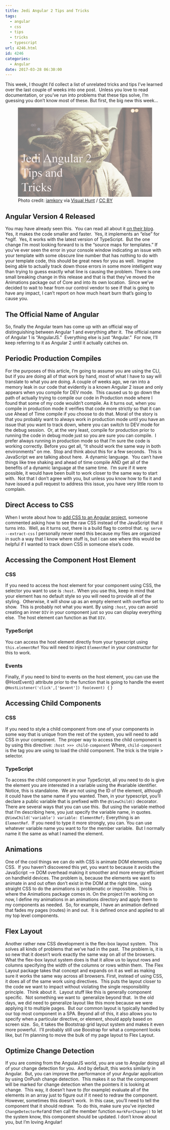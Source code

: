 ```yaml
---
title: Jedi Angular 2 Tips and Tricks
tags:
  - angular
  - css
  - tips
  - tricks
  - typescript
url: 4246.html
id: 4246
categories:
  - Angular
date: 2017-03-28 06:30:00
---
```


This week, I thought I’d collect a list of unrelated tricks and tips I’ve learned over the last couple of weeks into one post.  Unless you love to read documentation, or you’ve run into problems that these tips solve, I’m guessing you don’t know most of these. But first, the big new this week… <figure>![](/uploads/2017/03/image-4.png "Jedi Angular 2 Tips and Tricks")<figcaption>Photo credit: [iamkory](//www.flickr.com/photos/korymatthew/14211839966/) via [Visual Hunt](//visualhunt.com/re/4d4175) / [ CC BY](//creativecommons.org/licenses/by/2.0/)</figcaption></figure>

<!-- more --> 

Angular Version 4 Released
--------------------------

You may have already seen this.  You can read all about it [on their blog](//angularjs.blogspot.com/2017/03/angular-400-now-available.html).  Yes, it makes the code smaller and faster.  Yes, it implements an “else” for *ngIf.  Yes, it works with the latest version of TypeScript.  But the one change I’m most looking forward to is the “source maps for templates.” If you’ve ever seen the error in your console window indicating an issue with your template with some obscure line number that has nothing to do with your template code, this should be great news for you as well.  Imagine being able to actually track down those errors in some more intelligent way than trying to guess exactly what line is causing the problem. There is one small breaking change in this release and that is that they’ve moved the Animations package out of Core and into its own location.  Since we’ve decided to wait to hear from our control vendor to see if that is going to have any impact, I can’t report on how much heart burn that’s going to cause you.

The Official Name of Angular
----------------------------

So, finally the Angular team has come up with an official way of distinguishing between Angular 1 and everything after it.  The official name of Angular 1 is “AngularJS.”  Everything else is just “Angular.”  For now, I’ll keep referring to it as Angular 2 until it actually catches on.

Periodic Production Compiles
----------------------------

For the purposes of this article, I’m going to assume you are using the CLI, but if you are doing all of that work by hand, most of what I have to say will translate to what you are doing. A couple of weeks ago, we ran into a memory leak in our code that evidently is a known Angular 2 issue and only appears when you compile for DEV mode.  This caused us to go down the path of actually trying to compile our code in Production mode where I found that some of my code wouldn’t compile. As it turns out, when you compile in production mode it verifies that code more strictly so that it can use Ahead of Time compile if you choose to do that. Moral of the story is that you probably want to always work in production mode until you have an issue that you want to track down, where you can switch to DEV mode for the debug session.  Or, at the very least, compile for production prior to running the code in debug mode just so you are sure you can compile.  I prefer always running in production mode so that I’m sure the code is working correctly. Before you get all, “it should work the same way in both environments” on me.  Stop and think about this for a few seconds.  This is JavaScript we are talking about here.  A dynamic language.  You can’t have things like tree shaking and ahead of time compile AND get all of the benefits of a dynamic language at the same time.  I’m sure if it were possible, it would have been built to work closer to the same way to start with.  Not that I don’t agree with you, but unless you know how to fix it and have issued a pull request to address this issue, you have very little room to complain.

Direct Access to CSS
--------------------

When I wrote about how to [add CSS to an Angular project](/adding-css-and-javascript-to-an-angular-2-cli-project/), someone commented asking how to see the raw CSS instead of the JavaScript that it turns into.  Well, as it turns out, there is a build flag to control that. `ng serve --extract-css` I personally never need this because my files are organized in such a way that I know where stuff is, but I can see where this would be helpful if I wanted to track down CSS in someone else’s code.

Accessing the Component Host Element
------------------------------------

### CSS

If you need to access the host element for your component using CSS, the selector you want to use is `:host.` When you use this, keep in mind that your element has no default style so you will need to provide all of the styling.  Otherwise, it will show up as an empty element with overflow set to show.  This is probably not what you want. By using `:host`, you can avoid creating an inner `DIV` in your component just so you can display everything else.  The host element can function as that `DIV`.

### TypeScript

You can access the host element directly from your typescript using `this.elementRef` You will need to inject `ElementRef` in your constructor for this to work.

### Events

Finally, if you need to bind to events on the host element, you can use the @HostEvent() attribute prior to the function that is going to handle the event `@HostListener('click',['$event']) foo(event) {` }

Accessing Child Components
--------------------------

### CSS

If you need to style a child component from one of your components in some way that is unique from the rest of the system, you will need to add CSS in your component.  The proper way to access the child component is by using this directive: `:host >>> child-component` Where, `child-component` is the tag you are using to load the child component. The trick is the triple > selector.

### TypeScript

To access the child component in your TypeScript, all you need to do is give the element you are interested in a variable using the #variable identifier.  Notice, this is standalone.  We are not using the ID of the element, although it could have the same name if you wanted. Then, in your typescript, you’ll declare a public variable that is prefixed with the `@ViewChild()` decorator.  There are several ways that you can use this.  But using the variable method that I’m describing here, you just specify the variable name, in quotes. `@ViewChild('variable') variable: ElementRef;` Everything is an `ElementRef`.  If you need to type it more strongly, you can. You can use whatever variable name you want to for the member variable.  But I normally name it the same as what I named the element.

Animations
----------

One of the cool things we can do with CSS is animate DOM elements using CSS.  If you haven’t discovered this yet, you want to because it avoids the JavaScript –> DOM overhead making it smoother and more energy efficient on handheld devices. The problem is, because the elements we want to animate in and out often don’t exist in the DOM at the right time, using straight CSS to do the animations is problematic or impossible.  This is where the Animations package comes in. On the project I’m working on now, I define my animations in an animations directory and apply them to my components as needed.  So, for example, I have an animation defined that fades my pages (routes) in and out.  It is defined once and applied to all my top level components.

Flex Layout
-----------

Another rather new CSS development is the flex-box layout system.  This solves all kinds of problems that we’ve had in the past.  The problem is, it is so new that it doesn’t work exactly the same way on all of the browsers. What the flex-box layout system does is that it allow us to layout rows and columns specifying the width of the columns or rows within them.  The Flex Layout package takes that concept and expands on it as well as making sure it works the same way across all browsers. First, instead of using CSS, it does all of the same work using directives.  This puts the layout closer to the code we want to impact without violating the single responsibility principle.  Think about it.  Layout stuff like this is generally component specific.  Not something we want to  generalize beyond that.  In the old days, we did need to generalize layout like this more because we were applying it to multiple pages.  But our common layout is typically handled by our top most component in a SPA. Beyond all of this, it also allows you to specify when a particular directive, or element, should apply based on screen size.  So, it takes the Bootstrap grid layout system and makes it even more powerful.  I’ll probably still use Boostrap for what a component looks like, but I’m planning to move the bulk of my page layout to Flex Layout.

Optimize Change Detection
-------------------------

If you are coming from the AngularJS world, you are use to Angular doing all of your change detection for you.  And by default, this works similarly in Angular.  But, you can improve the performance of your Angular application by using OnPush change detection.  This makes it so that the component will be marked for change detection when the pointers it is looking at change.  This way, it doesn’t have to (for example) evaluate all of the elements in an array just to figure out if it need to redraw the component. However, sometimes this doesn’t work.  In this case, you’ll need to tell the component that it should redraw.  To do this, make sure you’ve injected `ChangeDetectorRef`and then call the member function `markForChange()` to let the system know, this component should be updated. I don’t know about you, but I’m loving Angular!
